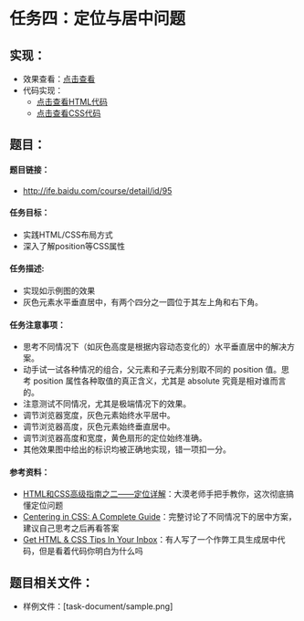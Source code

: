 任务四：定位与居中问题
==================

## 实现：
* 效果查看：[点击查看](https://fishnon.github.io/2017-ife-spring-class/weiwei-college/task04-position-and-center/index.html)
* 代码实现：
  * [点击查看HTML代码](https://github.com/FishNon/2017-ife-spring-class/blob/master/weiwei-college/task04-position-and-center/index.html)
  * [点击查看CSS代码](https://github.com/FishNon/2017-ife-spring-class/blob/master/weiwei-college/task04-position-and-center/css/index.css)

## 题目：

#### 题目链接：
* http://ife.baidu.com/course/detail/id/95

#### 任务目标：
* 实践HTML/CSS布局方式
* 深入了解position等CSS属性

#### 任务描述:
* 实现如示例图的效果
* 灰色元素水平垂直居中，有两个四分之一圆位于其左上角和右下角。

#### 任务注意事项：
* 思考不同情况下（如灰色高度是根据内容动态变化的）水平垂直居中的解决方案。
* 动手试一试各种情况的组合，父元素和子元素分别取不同的 position 值。思考 position 属性各种取值的真正含义，尤其是 absolute 究竟是相对谁而言的。
* 注意测试不同情况，尤其是极端情况下的效果。
* 调节浏览器宽度，灰色元素始终水平居中。
* 调节浏览器高度，灰色元素始终垂直居中。
* 调节浏览器高度和宽度，黄色扇形的定位始终准确。
* 其他效果图中给出的标识均被正确地实现，错一项扣一分。

#### 参考资料：
* [HTML和CSS高级指南之二——定位详解](http://www.w3cplus.com/css/advanced-html-css-lesson2-detailed-css-positioning.html)：大漠老师手把手教你，这次彻底搞懂定位问题
* [Centering in CSS: A Complete Guide](https://css-tricks.com/centering-css-complete-guide/)：完整讨论了不同情况下的居中方案，建议自己思考之后再看答案
* [Get HTML & CSS Tips In Your Inbox](http://howtocenterincss.com/)：有人写了一个作弊工具生成居中代码，但是看着代码你明白为什么吗

## 题目相关文件：
* 样例文件：[task-document/sample.png]